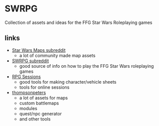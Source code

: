 # SWRPG

Collection of assets and ideas for the FFG Star Wars Roleplaying games

## links

* [Star Wars Maps subreddit](https://www.reddit.com/r/Star_Wars_Maps/)
  * a lot of community made map assets
* [SWRPG subreddit](https://www.reddit.com/r/swrpg/)
  * good source of info on how to play the FFG Star Wars roleplaying games
* [RPG Sessions](https://app.rpgsessions.com/char)
  * good tools for making character/vehicle sheets
  * tools for online sessions
* [thompsonpeters](http://thompsonpeters.com/eote/)
  * a lot of assets for maps
  * custom battlemaps
  * modules
  * quest/npc generator
  * and other tools 
